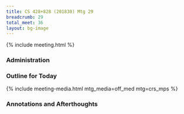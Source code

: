 ```yaml
---
title: CS 428+828 (201830) Mtg 29
breadcrumb: 29
total_meet: 36
layout: bg-image
---
```

{% include meeting.html %}

### Administration


### Outline for Today


{% include meeting-media.html mtg_media=off_med mtg=crs_mps %}

### Annotations and Afterthoughts

